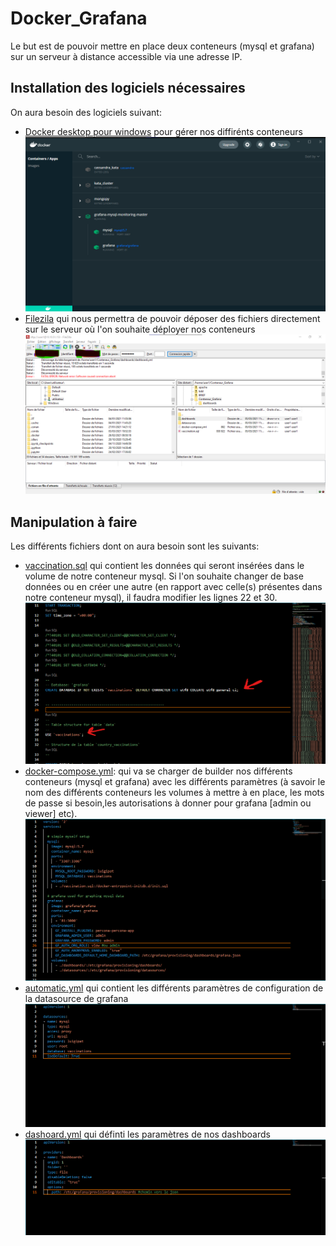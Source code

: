 # Docker_Grafana

Le but est de pouvoir mettre en place deux conteneurs (mysql et grafana) sur un serveur à distance accessible via une adresse IP.

## Installation des logiciels nécessaires

On aura besoin des logiciels suivant:
- [Docker desktop pour windows](https://www.docker.com/products/docker-desktop) pour gérer nos diffirénts conteneurs
![image](/Images/Graphana.png)
- [Filezila](https://filezilla-project.org/) qui nous permettra de pouvoir déposer des fichiers directement sur le serveur où l'on souhaite déployer nos conteneurs
![image](/Images/Filezila.png)

## Manipulation à faire

Les différents fichiers dont on aura besoin sont les suivants:

- [vaccination.sql](/vaccination.sql) qui contient les données qui seront insérées dans le volume de notre conteneur mysql. Si l'on souhaite changer de base données ou en créer  une autre (en rapport avec celle(s) présentes dans notre conteneur mysql), il faudra modifier les lignes 22 et 30.
![image](/Images/vaccination.png) 
- [docker-compose.yml](/docker-compose.yml): qui va se charger de builder nos différents conteneurs (mysql et grafana) avec les différents paramètres (à savoir le nom des différents conteneurs les volumes à mettre à en place, les mots de passe si besoin,les autorisations à donner pour grafana [admin ou viewer] etc).
![image](/Images/Docker-compose.png)
- [automatic.yml](/datasources/automatic.yml) qui contient les différents paramètres de configuration de la datasource de grafana 
![image](/Images/automatic.png)
- [dashoard.yml](/dashbords/dashboard.yml) qui définti les paramètres de nos dashboards
![image](/Images/dashboard-config.png)


